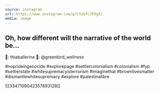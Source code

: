 ```yaml
---
source: instagram
url: https://www.instagram.com/p/C5zUfC2PXgI/
media: image
---
```


## Oh, how different will the narrative of the world be…

📸: thiaballerina
🔖: @greenbird_wellness 

#noprideingenocide #explorepage #settlercolonialism #colonialism #fyp #settlerstate #whitesupremacyisterrorism #imaginethat #brownlivesmatter #dismantlewhitesupremacy #explore #palestinalibre

![[3347109042357893128]]

